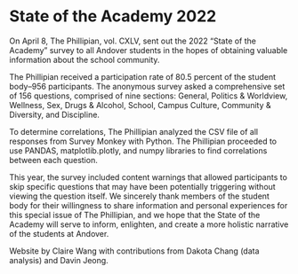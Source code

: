 # State of the Academy 2022

On April 8, The Phillipian, vol. CXLV, sent out the 2022 “State of the Academy” survey to all Andover students in the hopes of obtaining valuable information about the school community.

The Phillipian received a participation rate of 80.5 percent of the student body–956 participants. The anonymous survey asked a comprehensive set of 156 questions, comprised of nine sections: General, Politics & Worldview, Wellness, Sex, Drugs & Alcohol, School, Campus Culture, Community & Diversity, and Discipline.

To determine correlations, The Phillipian analyzed the CSV file of all responses from Survey Monkey with Python. The Phillipian proceeded to use PANDAS, matplotlib.plotly, and numpy libraries to find correlations between each question.

This year, the survey included content warnings that allowed participants to skip specific questions that may have been potentially triggering without viewing the question itself. We sincerely thank members of the student body for their willingness to share information and personal experiences for this special issue of The Phillipian, and we hope that the State of the Academy will serve to inform, enlighten, and create a more holistic narrative of the students at Andover.

Website by Claire Wang with contributions from Dakota Chang (data analysis) and Davin Jeong.
